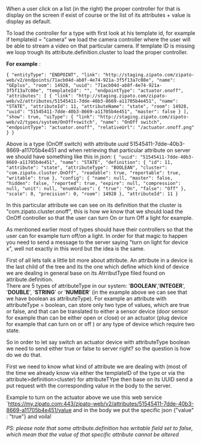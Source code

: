 When a user click on a list (in the right) the proper controller for that is display on the screen if exist of course or the list of its attributes + value is display as default. 

To load the controller for a type with first look at his template id, for example if templateid = "camera" we load the camera controller where the user will be able to stream a video on that particular camera. If template ID is missing we loop trough its attribute.definition.cluster to load the proper controller.  

**For example** : 

```{ "entityType": "ENDPOINT", "link": "http://staging.zipato.com/zipato-web/v2/endpoints/71acb04d-ab8f-4e74-921a-3f5f13a7c08e", "name": "GEplus", "room": 14928, "uuid": "71acb04d-ab8f-4e74-921a-3f5f13a7c08e", "templateId": "", "endpointType": "actuator.onoff", "attributes": [ { "link": "http://staging.zipato.com/zipato-web/v2/attributes/51545411-7dde-40b3-8669-a11705b4e451", "name": "STATE", "attributeId": 11, "attributeName": "state", "room": 14928, "uuid": "51545411-7dde-40b3-8669-a11705b4e451", "master": false } ], "show": true, "uiType": { "link": "http://staging.zipato.com/zipato-web/v2/types/system/OnOff+switch", "name": "OnOff switch", "endpointType": "actuator.onoff", "relativeUrl": "/actuator.onoff.png" } } ```
 
Above is a type (OnOff switch)  with attribute *uuid* 51545411-7dde-40b3-8669-a11705b4e451 and when retrieving that particular attribute on server we should have something like this in *json*: 
```{ "uuid": "51545411-7dde-40b3-8669-a11705b4e451", "name": "STATE", "definition": { "id": 11, "attribute": "state", "attributeType": "BOOLEAN", "cluster": "com.zipato.cluster.OnOff", "readable": true, "reportable": true, "writable": true }, "config": { "name": null, "master": false, "hidden": false, "reported": true, "expire": null, "compression": null, "unit": null, "enumValues": { "true": "On", "false": "Off" }, "scale": 0, "precision": 0, "room": 14928 }, "attributeId": 11 }``` 

In this particular attribute we can see  on its definition that the cluster is "com.zipato.cluster.onoff", this is how we know that we should load the OnOff controller so that the user can turn On or turn Off a light  for example. 

As mentioned earlier most of types should have their controllers so that the user can for example turn off/on a light. In order for that magic to happen you need to send a message to the server  saying "turn on light for device x",  well not exactly in this word but the idea is the same. 

First of all lets talk a little bit more about attribute. An attribute in a device is the last child of the tree and its the one which define which kind of device we are dealing in general base on its AtrributType filed found on attribute.definition.  
There are 5 types of  attributeType in our system: '**BOOLEAN**','**INTEGER**', '**DOUBLE**', '**STRING**' or '**NUMBER**' (in the example above we can see that we have boolean as attributeType). For example an attribute with attributeType = boolean, can store only two type of values, which are true or false, and that can be translated to either a sensor device (door sensor for example than can be either open or close) or an actuator (plug device for example that can turn  on or off ) or any type of device which require two state. 

So in order to let say switch an actuator device with attributeType boolean we need to send either true or false to server right? so the question is how do we do that. 

First we need to know what kind of attribute we are dealing with (most of the time we already know via either the templateID of the type or via the attribute>definition>cluster) for attributeTYpe then base on its UUID send a put request with the corresponding value in the body to  the server. 

Example to turn on the actuator above we use this web service 
`https://my.zipato.com:443/zipato-web/v2/attributes/51545411-7dde-40b3-8669-a11705b4e451/value 
 and in the body we put the specific json {"value" : "true"} and voila! 
 
 *PS: please note that some attribute.definition has writable field set to false, which mean that the value of that specific attribute cannot be altered* 
